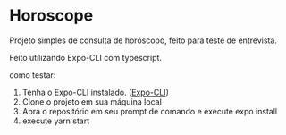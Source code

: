 # Horoscope

Projeto simples de consulta de horóscopo, feito para teste de entrevista.

Feito utilizando Expo-CLI com typescript.

como testar:

1. Tenha o Expo-CLI instalado. ([Expo-CLI](https://docs.expo.io/workflow/expo-cli))
2. Clone o projeto em sua máquina local
2. Abra o repositório em seu prompt de comando e execute expo install
3. execute yarn start


